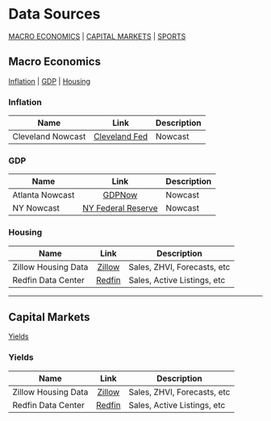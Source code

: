 # Data Sources

[MACRO ECONOMICS](#macro-economics) | [CAPITAL MARKETS](#capital-markets) | [SPORTS](#sports)


## Macro Economics

[Inflation](#inflation) | [GDP](#gdp) | [Housing](#housing)


### Inflation

| Name      | Link         | Description                       |
|------------|:------------:|-----------------------------------|
| Cleveland Nowcast | [Cleveland Fed](https://www.clevelandfed.org/indicators-and-data/inflation-nowcasting) | Nowcast      | 


### GDP
| Name      | Link         | Description                       |
|------------|:------------:|-----------------------------------|
| Atlanta Nowcast | [GDPNow](https://www.atlantafed.org/cqer/research/gdpnow) | Nowcast      | 
| NY Nowcast | [NY Federal Reserve](https://www.newyorkfed.org/research/policy/nowcast/#nowcast) | Nowcast  |




### Housing 

| Name      | Link         | Description                       |
|------------|:------------:|-----------------------------------|
| Zillow Housing Data | [Zillow](https://www.zillow.com/research/data/) | Sales, ZHVI, Forecasts, etc      | 
| Redfin Data Center | [Redfin](https://www.redfin.com/news/data-center/) | Sales, Active Listings, etc  |
---

## Capital Markets

[Yields](#yields)


### Yields

| Name      | Link         | Description                       |
|------------|:------------:|-----------------------------------|
| Zillow Housing Data | [Zillow](https://www.zillow.com/research/data/) | Sales, ZHVI, Forecasts, etc      | 
| Redfin Data Center | [Redfin](https://www.redfin.com/news/data-center/) | Sales, Active Listings, etc  |
